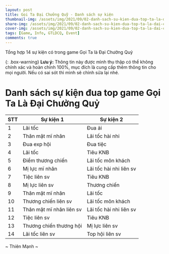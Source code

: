 ```yaml
---
layout: post
title: Gọi Ta Đại Chưởng Quỹ - Danh sách sự kiện 
thumbnail-img: /assets/img/2021/09/02-danh-sach-su-kien-dua-top-ta-la-dai-chuong-quy/thumbnail.jpg
share-img: /assets/img/2021/09/02-danh-sach-su-kien-dua-top-ta-la-dai-chuong-quy/share-img.jpg
cover-img: /assets/img/2021/09/02-danh-sach-su-kien-dua-top-ta-la-dai-chuong-quy/share-img.jpg
tags: [Game, Info, GTLDCQ, Event]
comments: true
---
```


Tổng hợp 14 sự kiện có trong game Gọi Ta là Đại Chưởng Quỷ

{: .box-warning}
**Lưu ý:** Thông tin này được mình thu thập có thể không chính xác và hoàn chỉnh 100%, mục đích là cung cấp thêm thông tin cho mọi người. Nếu có sai sót thì mình sẽ chỉnh sửa lại nhé.

# Danh sách sự kiện đua top game **Gọi Ta Là Đại Chưởng Quỷ**

| STT | Sự kiện 1                | Sự kiện 2               |
|-----|--------------------------|-------------------------|
| 1   | Lãi tốc                  | Đua ải                  |
| 2   | Thân mật mĩ nhân         | Lãi tốc hài nhi         |
| 3   | Đua exp hội              | Đua tiệc                |
| 4   | Lãi tốc                  | Tiêu KNB                |
| 5   | Điểm thương chiến        | Lãi tốc môn khách       |
| 6   | Mị lực mĩ nhân           | Lãi tốc hài nhi liên sv |
| 7   | Tiệc liên sv             | Tiêu KNB                |
| 8   | Mị lực liên sv           | Thương chiến            |
| 9   | Thân mật mĩ nhân         | Lãi tốc                 |
| 10  | Thương chiến liên sv     | Lãi tốc môn khách       |
| 11  | Thân mật mĩ nhân liên sv | Lãi tốc hài nhi liên sv |
| 12  | Tiệc liên sv             | Tiêu KNB                |
| 13  | Thương chiến thương hội  | Mị lực liên sv          |
| 14  | Lãi tốc liên sv          | Top hội liên sv         |

~ Thiên Mạnh ~